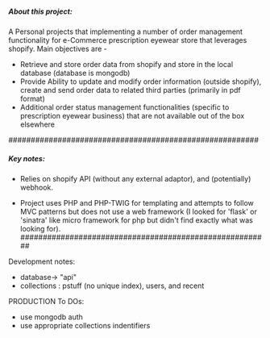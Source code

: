 ##### About this project: 
A Personal projects that implementing a number of order management functionality for e-Commerce prescription eyewear store that leverages shopify. Main objectives are - 
  -  Retrieve and store order data from shopify and store in the local database (database is mongodb)
  -  Provide Ability to update and modify order information (outside shopify), create and send order data to related third parties (primarily in pdf format)  
  - Additional order status management functionalities (specific to prescription eyewear business) that are not available out of     the box elsewhere

########################################################
#####  Key notes: 
- Relies on shopify API (without any external adaptor), and (potentially) webhook.

- Project uses PHP and PHP-TWIG for templating and attempts to follow MVC patterns but does  not use a web framework (I looked for 'flask' or 'sinatra' like micro framework for php but didn't find exactly what was looking for).  
########################################################

Development notes:
  - database-> "api"
  - collections : pstuff (no unique index), users, and recent 

PRODUCTION To DOs:
  - use mongodb auth 
  - use appropriate collections indentifiers 
